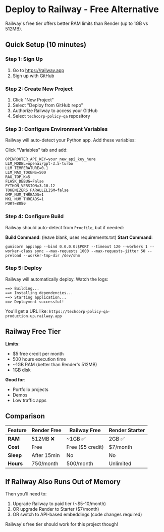 # Deploy to Railway - Free Alternative

Railway's free tier offers better RAM limits than Render (up to 1GB vs 512MB).

## Quick Setup (10 minutes)

### Step 1: Sign Up
1. Go to https://railway.app
2. Sign up with GitHub

### Step 2: Create New Project
1. Click "New Project"
2. Select "Deploy from GitHub repo"
3. Authorize Railway to access your GitHub
4. Select `techcorp-policy-qa` repository

### Step 3: Configure Environment Variables

Railway will auto-detect your Python app. Add these variables:

Click "Variables" tab and add:

```
OPENROUTER_API_KEY=your_new_api_key_here
LLM_MODEL=openai/gpt-3.5-turbo
LLM_TEMPERATURE=0.1
LLM_MAX_TOKENS=500
RAG_TOP_K=5
FLASK_DEBUG=False
PYTHON_VERSION=3.10.12
TOKENIZERS_PARALLELISM=false
OMP_NUM_THREADS=1
MKL_NUM_THREADS=1
PORT=8080
```

### Step 4: Configure Build

Railway should auto-detect from `Procfile`, but if needed:

**Build Command**: (leave blank, uses requirements.txt)
**Start Command**:
```
gunicorn app:app --bind 0.0.0.0:$PORT --timeout 120 --workers 1 --worker-class sync --max-requests 1000 --max-requests-jitter 50 --preload --worker-tmp-dir /dev/shm
```

### Step 5: Deploy

Railway will automatically deploy. Watch the logs:

```
==> Building...
==> Installing dependencies...
==> Starting application...
==> Deployment successful!
```

You'll get a URL like: `https://techcorp-policy-qa-production.up.railway.app`

## Railway Free Tier

**Limits**:
- $5 free credit per month
- 500 hours execution time
- ~1GB RAM (better than Render's 512MB)
- 1GB disk

**Good for**:
- Portfolio projects
- Demos
- Low traffic apps

## Comparison

| Feature | Render Free | Railway Free | Render Starter |
|---------|-------------|--------------|----------------|
| **RAM** | 512MB ❌ | ~1GB ✅ | 2GB ✅ |
| **Cost** | Free | Free ($5 credit) | $7/month |
| **Sleep** | After 15min | No | No |
| **Hours** | 750/month | 500/month | Unlimited |

## If Railway Also Runs Out of Memory

Then you'll need to:
1. Upgrade Railway to paid tier (~$5-10/month)
2. OR upgrade Render to Starter ($7/month)
3. OR switch to API-based embeddings (code changes required)

Railway's free tier should work for this project though!
